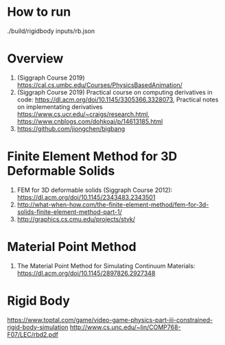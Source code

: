 # How to run
./build/rigidbody inputs/rb.json

# Overview 
1. (Siggraph Course 2019) https://cal.cs.umbc.edu/Courses/PhysicsBasedAnimation/
2. (Siggraph Course 2019) Practical course on computing derivatives in code: https://dl.acm.org/doi/10.1145/3305366.3328073, Practical notes on implementating derivatives https://www.cs.ucr.edu/~craigs/research.html, https://www.cnblogs.com/dohkoai/p/14613185.html
3. https://github.com/jiongchen/bigbang

# Finite Element Method for 3D Deformable Solids 
1. FEM for 3D deformable solids (Siggraph Course 2012): https://dl.acm.org/doi/10.1145/2343483.2343501
2. http://what-when-how.com/the-finite-element-method/fem-for-3d-solids-finite-element-method-part-1/
3. http://graphics.cs.cmu.edu/projects/stvk/

# Material Point Method
1. The Material Point Method for Simulating Continuum Materials: https://dl.acm.org/doi/10.1145/2897826.2927348 

# Rigid Body
https://www.toptal.com/game/video-game-physics-part-iii-constrained-rigid-body-simulation
http://www.cs.unc.edu/~lin/COMP768-F07/LEC/rbd2.pdf

